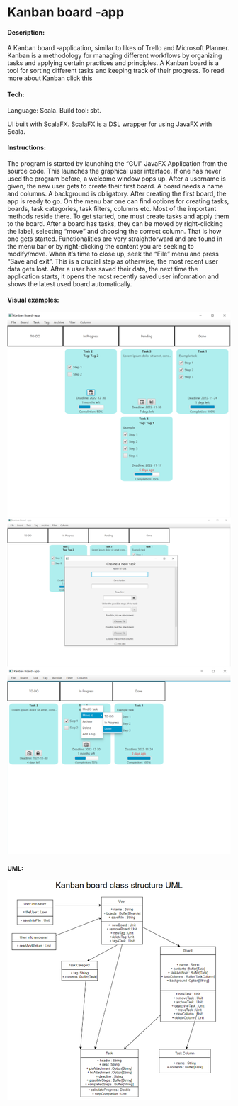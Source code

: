 # Kanban board -app

#### Description:

A Kanban board -application, similar to likes of Trello and Microsoft Planner.
Kanban is a methodology for managing different workflows by organizing tasks and applying certain practices and principles.
A Kanban board is a tool for sorting different tasks and keeping track of their progress. To read more about Kanban click [this](https://kanbanize.com/kanban-resources/getting-started/what-is-kanban)

#### Tech:
Language: Scala. Build tool: sbt. 

UI built with ScalaFX. ScalaFX is a DSL wrapper for using JavaFX with Scala.

#### Instructions:

The program is started by launching the “GUI” JavaFX Application from the source code. This launches the graphical user interface.
If one has never used the program before, a welcome window pops up. After a username is given, the new user gets to create their first board.
A board needs a name and columns. A background is obligatory. After creating the first board, the app is ready to go.
On the menu bar one can find options for creating tasks, boards, task categories, task filters, columns etc.
Most of the important methods reside there. To get started, one must create tasks and apply them to the board.
After a board has tasks, they can be moved by right-clicking the label, selecting “move” and choosing the correct column.
That is how one gets started. Functionalities are very straightforward and are found in the menu bar or by right-clicking the content you are seeking to modify/move.
When it’s time to close up, seek the “File” menu and press “Save and exit”. This is a crucial step as otherwise, the most recent user data gets lost.
After a user has saved their data, the next time the application starts, it opens the most recently saved user information and shows the latest used board automatically.

#### Visual examples:
![Example pic](assets/example.png)
![2nd example pic](assets/example2.png)
![3rd example pic](assets/example3.png)

#### UML:
![UML graph for classes](assets/UML.png)

